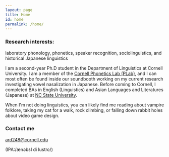 ```yaml
---
layout: page
title: Home
id: home
permalink: /home/
---
```


### Research interests: 
laboratory phonology, phonetics, speaker recognition, sociolinguistics, and historical Japanese linguistics

I am a second-year Ph.D student in the Department of Linguistics at Cornell University. I am a member of the <a target="_blank" rel="noopener" href="https://conf.ling.cornell.edu/">Cornell Phonetics Lab (PLab)</a>, and I can most often be found inside our soundbooth working on my current research investigating vowel nasalization in Japanese. Before coming to Cornell, I completed BAs in English (Linguistics) and Asian Languages and Literatures (Japanese) at <a target="_blank" rel="noopener" href="https://linguistics.chass.ncsu.edu/">NC State University</a>. 

<!-- link 'cat' to an image of corny --> 
When I'm not doing linguistics, you can likely find me reading about vampire folklore, taking my cat for a walk, rock climbing, or falling down rabbit holes about video game design. 

### Contact me
[ard248@cornell.edu](mailto:ard248@cornell.edu)

(IPA:/ænəbɛl di lustɾo/)
